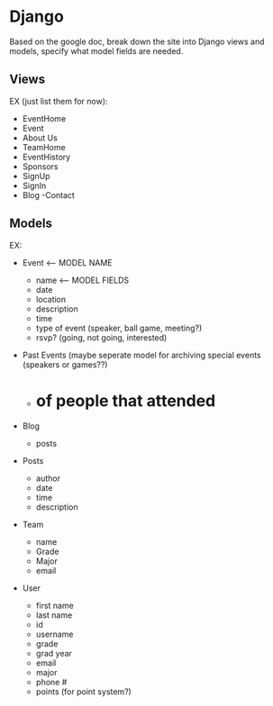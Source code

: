 # Django
Based on the google doc, break down the site into Django views and models, specify what model fields are needed.

## Views
EX (just list them for now):
- EventHome
- Event 
- About Us
- TeamHome
- EventHistory
- Sponsors
- SignUp
- SignIn
- Blog
-Contact

## Models
EX:
- Event <-- MODEL NAME
  - name <-- MODEL FIELDS
  - date
  - location
  - description
  - time
  - type of event (speaker, ball game, meeting?)
  - rsvp? (going, not going, interested) 

- Past Events (maybe seperate model for archiving special events (speakers or games??)
  - # of people that attended

- Blog
  - posts
    
- Posts     
  - author
  - date
  - time
  - description

- Team 
  - name 
  - Grade 
  - Major
  - email

- User
  - first name 
  - last name
  - id
  - username
  - grade
  - grad year
  - email
  - major
  - phone #
  - points (for point system?)










